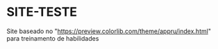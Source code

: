 # SITE-TESTE
Site baseado no "https://preview.colorlib.com/theme/appru/index.html" para treinamento de habilidades
